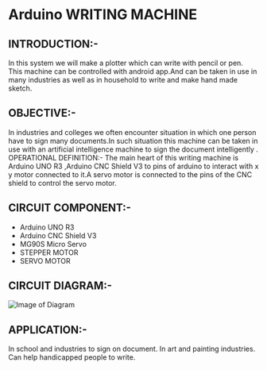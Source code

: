 # Arduino WRITING MACHINE

## INTRODUCTION:- 
In this system we will make a plotter which can write with pencil or pen. This machine can be controlled with android app.And can be taken in use in many industries as well as in household to write and make hand made sketch.

## OBJECTIVE:- 
In industries and colleges we often encounter situation in which one person have to sign many documents.In such situation this machine can be taken in use with an artificial intelligence machine to sign the document intelligently .
OPERATIONAL DEFINITION:- The main heart of this writing machine is Arduino UNO R3 ,Arduino CNC Shield V3  to pins of arduino  to interact with  x y motor connected to it.A servo motor is connected to the pins of the CNC shield to control the servo motor.

## CIRCUIT COMPONENT:-
* Arduino UNO R3 
* Arduino CNC Shield V3
* MG90S Micro Servo
* STEPPER MOTOR
* SERVO MOTOR

## CIRCUIT DIAGRAM:-

![Image of Diagram](https://i.ibb.co/423tFfn/audino.png)

## APPLICATION:-
In school and industries to sign on document.
In art and painting industries.
Can help handicapped people to write.


